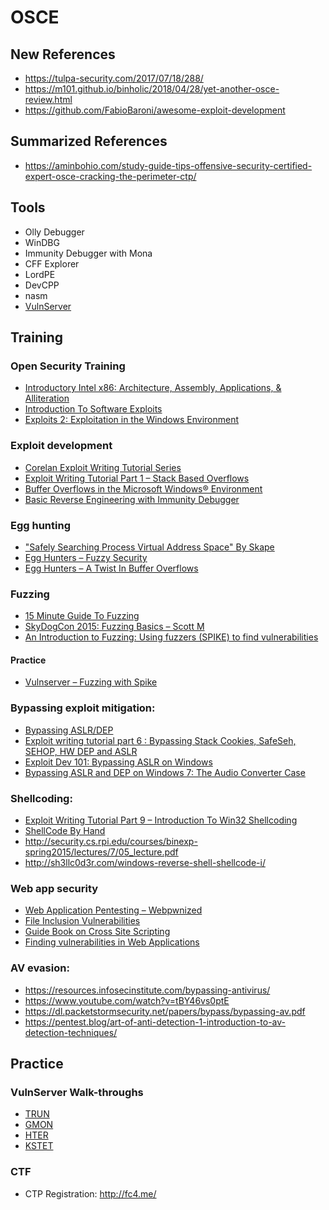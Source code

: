 # OSCE 

## New References
- https://tulpa-security.com/2017/07/18/288/
- https://m101.github.io/binholic/2018/04/28/yet-another-osce-review.html
- https://github.com/FabioBaroni/awesome-exploit-development

## Summarized References
- https://aminbohio.com/study-guide-tips-offensive-security-certified-expert-osce-cracking-the-perimeter-ctp/

## Tools
- Olly Debugger
- WinDBG
- Immunity Debugger with Mona
- CFF Explorer
- LordPE
- DevCPP
- nasm
- [VulnServer](https://github.com/stephenbradshaw/vulnserver)

## Training

### Open Security Training
- [Introductory Intel x86: Architecture, Assembly, Applications, & Alliteration](http://opensecuritytraining.info/IntroX86.html)
- [Introduction To Software Exploits](http://opensecuritytraining.info/Exploits1.html)
- [Exploits 2: Exploitation in the Windows Environment](http://opensecuritytraining.info/Exploits2.html)

### Exploit development
- [Corelan Exploit Writing Tutorial Series](https://www.corelan.be/index.php/category/security/exploit-writing-tutorials/page/4/)
- [Exploit Writing Tutorial Part 1 – Stack Based Overflows](https://www.corelan.be/index.php/2009/07/19/exploit-writing-tutorial-part-1-stack-based-overflows/)
- [Buffer Overflows in the Microsoft Windows® Environment](https://www.ma.rhul.ac.uk/static/techrep/2009/RHUL-MA-2009-06.pdf)
- [Basic Reverse Engineering with Immunity Debugger](https://www.sans.org/reading-room/whitepapers/malicious/paper/36982)

### Egg hunting
- ["Safely Searching Process Virtual Address Space" By Skape](http://www.hick.org/code/skape/papers/egghunt-shellcode.pdf)
- [Egg Hunters – Fuzzy Security](http://www.fuzzysecurity.com/tutorials/expDev/4.html)
- [Egg Hunters – A Twist In Buffer Overflows](https://aminbohio.com/offensive-security-certified-expert-osce-cracking-the-perimeter-ctp-review/)

### Fuzzing
- [15 Minute Guide To Fuzzing](https://www.mwrinfosecurity.com/our-thinking/15-minute-guide-to-fuzzing/)
- [SkyDogCon 2015: Fuzzing Basics – Scott M](https://www.youtube.com/watch?v=j05KaAcjZec)
- [An Introduction to Fuzzing: Using fuzzers (SPIKE) to find vulnerabilities](https://resources.infosecinstitute.com/intro-to-fuzzing/)

#### Practice
- [Vulnserver – Fuzzing with Spike](http://sh3llc0d3r.com/vulnserver-fuzzing-with-spike/)

### Bypassing exploit mitigation:
- [Bypassing ASLR/DEP](https://www.exploit-db.com/docs/english/17914-bypassing-aslrdep.pdf)
- [Exploit writing tutorial part 6 : Bypassing Stack Cookies, SafeSeh, SEHOP, HW DEP and ASLR](https://www.corelan.be/index.php/2009/09/21/exploit-writing-tutorial-part-6-bypassing-stack-cookies-safeseh-hw-dep-and-aslr/)
- [Exploit Dev 101: Bypassing ASLR on Windows](https://www.abatchy.com/2017/06/exploit-dev-101-bypassing-aslr-on.html)
- [Bypassing ASLR and DEP on Windows 7: The Audio Converter Case](http://tekwizz123.blogspot.com/2014/02/bypassing-aslr-and-dep-on-windows-7.html)

### Shellcoding:
- [Exploit Writing Tutorial Part 9 – Introduction To Win32 Shellcoding](https://www.corelan.be/index.php/2010/02/25/exploit-writing-tutorial-part-9-introduction-to-win32-shellcoding/)
- [ShellCode By Hand](https://www.exploit-db.com/docs/english/17065-manual-shellcode.pdf)
- http://security.cs.rpi.edu/courses/binexp-spring2015/lectures/7/05_lecture.pdf
- http://sh3llc0d3r.com/windows-reverse-shell-shellcode-i/

### Web  app security
- [Web Application Pentesting – Webpwnized](https://www.youtube.com/watch?v=Fj0n17Jtnzw&list=PLZOToVAK85MqYHbkAVK-ViD-Xb7pF6RKq)
- [File Inclusion Vulnerabilities](https://www.offensive-security.com/metasploit-unleashed/file-inclusion-vulnerabilities/)
- [Guide Book on Cross Site Scripting](https://www.exploit-db.com/papers/17052/)
- [Finding vulnerabilities in Web Applications](https://www.exploit-db.com/papers/12871/)

### AV evasion:
- https://resources.infosecinstitute.com/bypassing-antivirus/
- https://www.youtube.com/watch?v=tBY46vs0ptE
- https://dl.packetstormsecurity.net/papers/bypass/bypassing-av.pdf
- https://pentest.blog/art-of-anti-detection-1-introduction-to-av-detection-techniques/

## Practice

### VulnServer Walk-throughs
- [TRUN](http://sh3llc0d3r.com/vulnserver-trun-command-buffer-overflow-exploit/)
- [GMON](http://sh3llc0d3r.com/vulnserver-gmon-command-seh-based-overflow-exploit/)
- [HTER](http://sh3llc0d3r.com/vulnserver-hter-command-buffer-overflow-exploit/)
- [KSTET](http://sh3llc0d3r.com/vulnserver-kstet-command-exploit-with-egghunter/)

### CTF
- CTP Registration: http://fc4.me/
